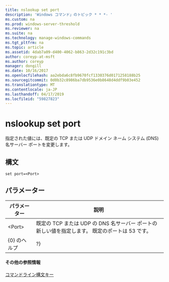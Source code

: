 ```yaml
---
title: nslookup set port
description: 'Windows コマンド」のトピック * * *- '
ms.custom: na
ms.prod: windows-server-threshold
ms.reviewer: na
ms.suite: na
ms.technology: manage-windows-commands
ms.tgt_pltfrm: na
ms.topic: article
ms.assetid: 4dab7a09-d400-4062-b863-2d32c191c3bd
author: coreyp-at-msft
ms.author: coreyp
manager: dongill
ms.date: 10/16/2017
ms.openlocfilehash: aa2ebda6c8fb9670fcf1330376d0171258188b25
ms.sourcegitcommit: 0d0b32c8986ba7db9536e0b8648d4ddf9b03e452
ms.translationtype: MT
ms.contentlocale: ja-JP
ms.lasthandoff: 04/17/2019
ms.locfileid: "59827823"
---
```

# <a name="nslookup-set-port"></a>nslookup set port



指定された値には、既定の TCP または UDP ドメイン ネーム システム (DNS) 名サーバー ポートを変更します。

## <a name="syntax"></a>構文

```
set port=<Port>
```

## <a name="parameters"></a>パラメーター

|パラメーター|説明|
|---------|-----------|
|\<Port>|既定の TCP または UDP の DNS 名サーバー ポートの新しい値を指定します。 既定のポートは 53 です。|
|{0} のヘルプ | ?}|簡単な概要を表示します。 **nslookup**サブコマンドします。|

#### <a name="additional-references"></a>その他の参照情報

[コマンドライン構文キー](command-line-syntax-key.md)